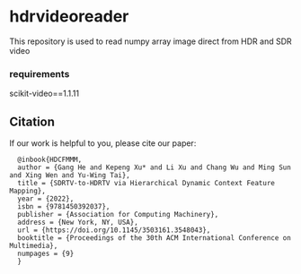 # hdrvideoreader
This repository is used to read numpy array image direct from HDR and SDR video


### requirements

scikit-video==1.1.11


## Citation
If our work is helpful to you, please cite our paper:


      @inbook{HDCFMMM,
      author = {Gang He and Kepeng Xu* and Li Xu and Chang Wu and Ming Sun and Xing Wen and Yu-Wing Tai},
      title = {SDRTV-to-HDRTV via Hierarchical Dynamic Context Feature Mapping},
      year = {2022},
      isbn = {9781450392037},
      publisher = {Association for Computing Machinery},
      address = {New York, NY, USA},
      url = {https://doi.org/10.1145/3503161.3548043},
      booktitle = {Proceedings of the 30th ACM International Conference on Multimedia},
      numpages = {9}
      }
